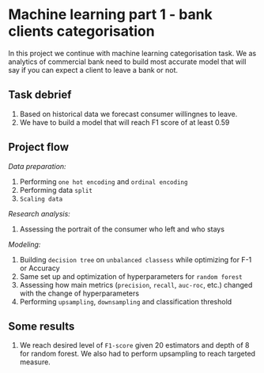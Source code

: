 # Machine learning part 1 - bank clients categorisation

In this project we continue with machine learning categorisation task.
We as analytics of commercial bank need to build most accurate model that will say if you can expect a client to leave a bank or not.

## Task debrief
1. Based on historical data we forecast consumer willingnes to leave.
1. We have to build a model that will reach F1 score of at least 0.59

## Project flow
_Data preparation:_
1. Performing `one hot encoding` and `ordinal encoding`
1. Performing data `split`
1. `Scaling data`

_Research analysis:_
1. Assessing the portrait of the consumer who left and who stays

_Modeling:_
1. Building `decision tree` on `unbalanced classess` while optimizing for F-1 or Accuracy
1. Same set up and optimization of hyperparameters for `random forest`
1. Assessing how main metrics (`precision`, `recall`, `auc-roc`, etc.) changed with the change of hyperparameters
1. Performing `upsampling`, `downsampling` and classification threshold

## Some results
1. We reach desired level of `F1-score` given 20 estimators and depth of 8 for random forest. We also had to perform upsampling to reach targeted measure.

